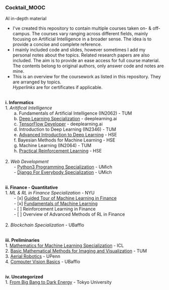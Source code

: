 ### Cocktail_MOOC
AI in-depth material

* I've created this repository to contain multiple courses taken on- & off- campus.
The courses vary ranging across different fields,
mainly focusing on Artificial Intelligence in a broader sense.
The idea is to provide a concise and complete reference.
* I mainly included code and slides, however sometimes I add my personal notes about
the topics. Related research papers are also included. The aim is to provide an ease access for full course material. 
The contents belong to original authors, only answer code and notes are mine.
* This is an overview for the coursework as listed in this repository. They are arranged by topics.<br>
*Hyperlinks* are for certificates if applicable.<br><br>


**i. Informatics**<br>
	1. *Aritifical Intelligence*<br>
		&nbsp;&nbsp;&nbsp;&nbsp;&nbsp;&nbsp;
		a. Fundamentals of Artificial Intelligence (IN2062) - TUM<br>
		&nbsp;&nbsp;&nbsp;&nbsp;&nbsp;&nbsp;
		b. [Deep Learning Specialization](https://www.coursera.org/account/accomplishments/specialization/certificate/UU7YPUS2FUCL) - deeplearning.ai<br>
		&nbsp;&nbsp;&nbsp;&nbsp;&nbsp;&nbsp;
		c. [TensorFlow Developer](https://www.coursera.org/account/accomplishments/specialization/certificate/EK5Q8S7TP4ZD) - deeplearning.ai<br>
		&nbsp;&nbsp;&nbsp;&nbsp;&nbsp;&nbsp;
		d. Introduction to Deep Learning (IN2346) - TUM<br>
		&nbsp;&nbsp;&nbsp;&nbsp;&nbsp;&nbsp;
		e. [Advanced Introduction to Deep Learning](https://www.coursera.org/account/accomplishments/certificate/AXNZG8HUSLGL) - HSE<br>
		&nbsp;&nbsp;&nbsp;&nbsp;&nbsp;&nbsp;
		f. Bayesian Methods for Machine Learning - HSE<br>
		&nbsp;&nbsp;&nbsp;&nbsp;&nbsp;&nbsp;
		g. Machine Learning (IN2064) - TUM<br>&nbsp;&nbsp;&nbsp;&nbsp;&nbsp;&nbsp;
		h. [Practical Reinforcement Learning](https://www.coursera.org/account/accomplishments/certificate/QYE6W8S3EM7H) - HSE<br><br>
	2. *Web Development*<br>
		&nbsp;&nbsp;&nbsp;&nbsp;&nbsp;&nbsp;
		- [Python3 Programming Specialization](https://www.coursera.org/account/accomplishments/specialization/certificate/SQ2UMK99Z8E4) - UMich<br>
		&nbsp;&nbsp;&nbsp;&nbsp;&nbsp;&nbsp;
		- [Django For Everybody Specialization](https://www.coursera.org/account/accomplishments/certificate/W8LVWJNX9V9T) - UMich<br><br>

**ii. Finance - Quantitative**<br>
	1. *ML & RL in Finance Specialization* - NYU<br>
		&nbsp;&nbsp;&nbsp;&nbsp;&nbsp;&nbsp;
		- [x] [Guided Tour of Machine Learning in Finance](https://www.coursera.org/account/accomplishments/certificate/3EMSN5EZ37EG)<br>
		&nbsp;&nbsp;&nbsp;&nbsp;&nbsp;&nbsp;
		- [x] [Fundamentals of Machine Learning](https://www.coursera.org/account/accomplishments/certificate/4ZGX5JSD64NZ)<br>
		&nbsp;&nbsp;&nbsp;&nbsp;&nbsp;&nbsp;
		- [ ] Reinforcement Learning in Finance<br>
		&nbsp;&nbsp;&nbsp;&nbsp;&nbsp;&nbsp;
		- [ ] Overview of Advanced Methods of RL in Finance<br><br>
	2. *Blockchain Specialization* - UBafflo<br><br>
	
**iii. Preliminaries**<br>
       1. [Mathematics for Machine Learning Specialization]() - ICL<br>
	   2. [Basic Mathematical Methods for Imaging and Visualization](https://drive.google.com/file/d/1h6AB4W14plh4un0i0D6JOgA4m_AX1R4r/view?usp=sharing) - TUM<br>
       3. [Aerial Robotics](https://www.coursera.org/account/accomplishments/certificate/KQF9XTUWNYPE) - UPenn<br>
       4. [Computer Vision Basics](https://www.coursera.org/account/accomplishments/certificate/6Z8PVV6AEANE) - UBafflo<br><br>

**iv. Uncategorized**<br>
       1. [From Big Bang to Dark Energy](https://www.coursera.org/account/accomplishments/certificate/TDHAA7PDHNTA) - Tokyo University
